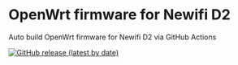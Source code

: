 # OpenWrt firmware for Newifi D2

Auto build OpenWrt firmware for Newifi D2 via GitHub Actions

[![GitHub release (latest by date)](https://img.shields.io/github/v/release/Thanf-code/Autobuild-Newifi_D2?style=for-the-badge&label=Download)](https://github.com/Thanf-code/Autobuild-Newifi_D2/releases/latest)
